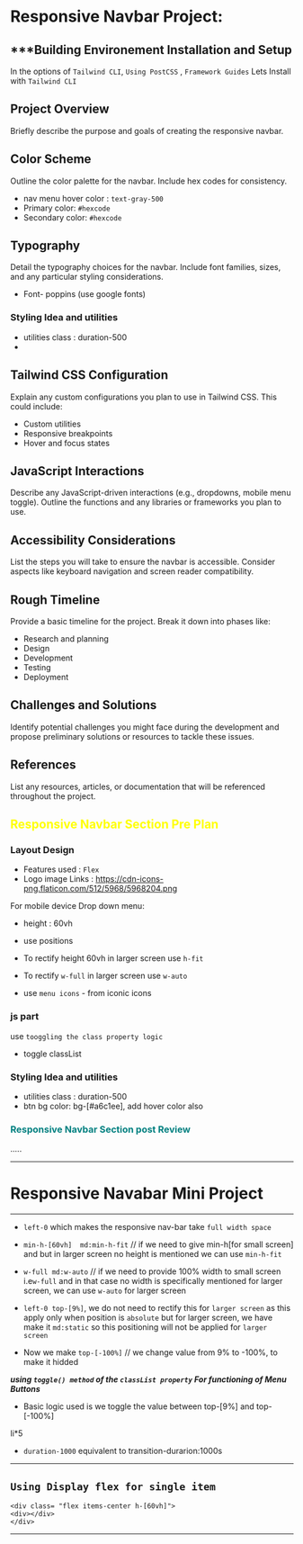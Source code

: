 # Responsive Navbar Project:

## ***Building Environement Installation and Setup

In the options of  `Tailwind CLI`, `Using PostCSS` , `Framework Guides`
Lets Install with `Tailwind CLI`



## Project Overview
Briefly describe the purpose and goals of creating the responsive navbar.

## Color Scheme
Outline the color palette for the navbar. Include hex codes for consistency.
- nav menu hover color : `text-gray-500`
- Primary color: `#hexcode`
- Secondary color: `#hexcode`
<!-- - Accent color: `#hexcode` -->

## Typography
Detail the typography choices for the navbar. Include font families, sizes, and any particular styling considerations.
- Font- poppins  (use google fonts)

### Styling Idea and utilities
- utilities class : duration-500
- 


## Tailwind CSS Configuration
Explain any custom configurations you plan to use in Tailwind CSS. This could include:
- Custom utilities
- Responsive breakpoints
- Hover and focus states

## JavaScript Interactions
Describe any JavaScript-driven interactions (e.g., dropdowns, mobile menu toggle). Outline the functions and any libraries or frameworks you plan to use.

## Accessibility Considerations
List the steps you will take to ensure the navbar is accessible. Consider aspects like keyboard navigation and screen reader compatibility.

## Rough Timeline
Provide a basic timeline for the project. Break it down into phases like:
- Research and planning
- Design
- Development
- Testing
- Deployment

## Challenges and Solutions
Identify potential challenges you might face during the development and propose preliminary solutions or resources to tackle these issues.

## References
List any resources, articles, or documentation that will be referenced throughout the project.


## <span style="color:yellow"> Responsive Navbar Section Pre Plan

### Layout Design
- Features used : `Flex`
- Logo image Links : https://cdn-icons-png.flaticon.com/512/5968/5968204.png


For mobile device  Drop down menu:
- height : 60vh
- use positions
- To rectify height 60vh in larger screen use `h-fit`
- To rectify `w-full` in larger screen use `w-auto`

- use `menu icons` - from iconic icons

### js part
use `tooggling the class property logic`
- toggle classList 


### Styling Idea and utilities
- utilities class : duration-500
- btn bg color: bg-[#a6c1ee],  add hover color also

### <span style="color:teal"> Responsive Navbar Section post Review
.....



----------------------------------------------------------
# Responsive Navabar Mini Project    
----------------------------------------------------------

- `left-0` which makes the responsive nav-bar take `full width space` 

- `min-h-[60vh]  md:min-h-fit`     // if we need to give min-h[for small screen] and but in larger screen no height is mentioned we can use `min-h-fit`


- `w-full md:w-auto`   // if we need to provide 100% width to small screen i.e`w-full` and in that case no width is specifically mentioned for larger screen, we can use `w-auto` for larger screen


- `left-0 top-[9%]`, we do not need to rectify this for `larger screen` as this apply only when position is `absolute` but for larger screen, we have make it `md:static` so this positioning will not be applied for `larger screen`

- Now we make `top-[-100%]` // we change value from 9% to -100%, to make it hidded



***using `toggle() method` of the `classList property` For functioning of Menu Buttons*** 

- Basic logic used is we toggle the value between top-[9%] and top-[-100%]

<!-- html part -->
<div class="duration-100 nav-links top-[-100%]">
<nav>li*5</nav>
</div>

<icon name="menu" onClick="onToggleMenu(this)">

<!-- Js part -->

<script>
  const navLinks = document.querySelector('.nav-links')
  navLinks.classlist.toggle('top-[9%]')
</script>


- `duration-1000`  equivalent to transition-durarion:1000s


----------------------------------------------
`Using Display flex for single item`
----------------------------------------------
```
<div class= "flex items-center h-[60vh]">
<div></div>
</div>

```
----------------------------------------------
